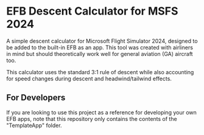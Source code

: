# EFB Descent Calculator for MSFS 2024

A simple descent calculator for Microsoft Flight Simulator 2024, designed to be added to the built-in EFB as an app. This tool was created with airliners in mind but should theoretically work well for general aviation (GA) aircraft too.

This calculator uses the standard 3:1 rule of descent while also accounting for speed changes during descent and headwind/tailwind effects.

## For Developers

If you are looking to use this project as a reference for developing your own EFB apps, note that this repository only contains the contents of the "TemplateApp" folder.
